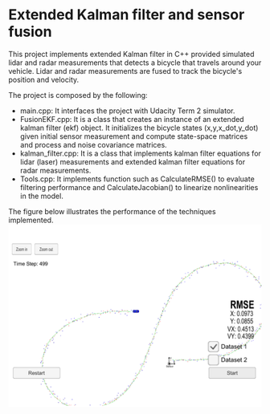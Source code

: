 # Extended Kalman filter and sensor fusion

This project implements extended Kalman filter in C++ provided simulated lidar and radar measurements that detects a bicycle that travels around your vehicle. 
Lidar and radar measurements are fused to track the bicycle's position and velocity.

The project is composed by the following:

* main.cpp: It interfaces the project with Udacity Term 2 simulator.
* FusionEKF.cpp: It is a class that creates an instance of an extended kalman filter (ekf) object. It initializes the bicycle states (x,y,x_dot,y_dot) given initial sensor measurement and compute state-space matrices and process and noise covariance matrices.
* kalman_filter.cpp: It is a class that implements kalman filter equations for lidar (laser) measurements and extended kalman filter equations for radar measurements.
* Tools.cpp: It implements function such as CalculateRMSE() to evaluate filtering performance and CalculateJacobian() to linearize nonlinearities in the model.

The figure below illustrates the performance of the techniques implemented.
![](simulator_output.png)